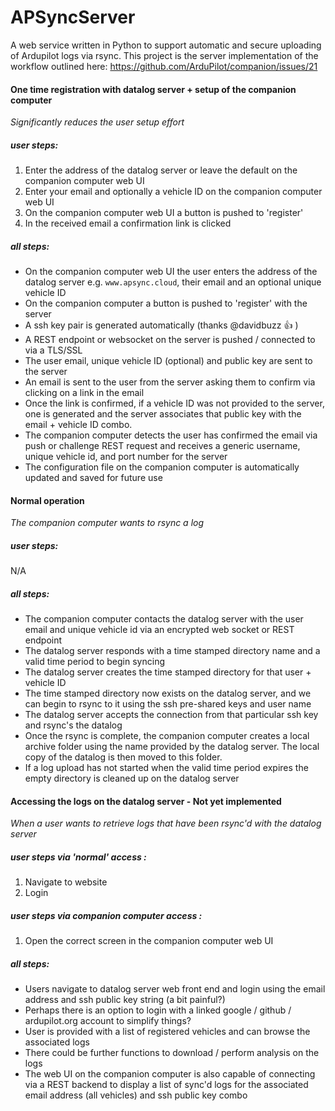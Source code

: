 # APSyncServer
A web service written in Python to support automatic and secure uploading of Ardupilot logs via rsync. This project is the server implementation of the workflow outlined here: https://github.com/ArduPilot/companion/issues/21

#### One time registration with datalog server + setup of the companion computer
_Significantly reduces the user setup effort_
##### _user steps:_
1. Enter the address of the datalog server or leave the default on the companion computer web UI
2. Enter your email and optionally a vehicle ID on the companion computer web UI
2. On the companion computer web UI a button is pushed to 'register'
3. In the received email a confirmation link is clicked
##### _all steps:_
- On the companion computer web UI the user enters the address of the datalog server e.g. `www.apsync.cloud`, their email and an optional unique vehicle ID
- On the companion computer a button is pushed to 'register' with the server
 - A ssh key pair is generated automatically (thanks @davidbuzz :+1: )
 - A REST endpoint or websocket on the server is pushed / connected to via a TLS/SSL
 - The user email, unique vehicle ID (optional) and public key are sent to the server
 - An email is sent to the user from the server asking them to confirm via clicking on a link in the email
 - Once the link is confirmed, if a vehicle ID was not provided to the server, one is generated and the server associates that public key with the email + vehicle ID combo.
 - The companion computer detects the user has confirmed the email via push or challenge REST request and receives a generic username, unique vehicle id, and port number for the server
 - The configuration file on the companion computer is automatically updated and saved for future use

#### Normal operation
_The companion computer wants to rsync a log_
##### _user steps:_
N/A
##### _all steps:_
- The companion computer contacts the datalog server with the user email and unique vehicle id via an encrypted web socket or REST endpoint
- The datalog server responds with a time stamped directory name and a valid time period to begin syncing
- The datalog server creates the time stamped directory for that user + vehicle ID
- The time stamped directory now exists on the datalog server, and we can begin to rsync to it using the ssh pre-shared keys and user name 
- The datalog server accepts the connection from that particular ssh key and rsync's the datalog
- Once the rsync is complete, the companion computer creates a local archive folder using the name provided by the datalog server. The local copy of the datalog is then moved to this folder.
 - If a log upload has not started when the valid time period expires the empty directory is cleaned up on the datalog server

#### Accessing the logs on the datalog server - __Not yet implemented__
_When a user wants to retrieve logs that have been rsync'd with the datalog server_
##### _user steps via 'normal' access :_
1. Navigate to website
2. Login
##### _user steps via  companion computer access :_
1. Open the correct screen in the companion computer web UI
##### _all steps:_
 - Users navigate to datalog server web front end and login using the email address and ssh public key string (a bit painful?)
  -  Perhaps there is an option to login with a linked google / github / ardupilot.org account to simplify things?
 - User is provided with a list of registered vehicles and can browse the associated logs
 - There could be further functions to download / perform analysis on the logs
 - The web UI on the companion computer is also capable of connecting via a REST backend to display a list of sync'd logs for the associated email address (all vehicles) and ssh public key combo
